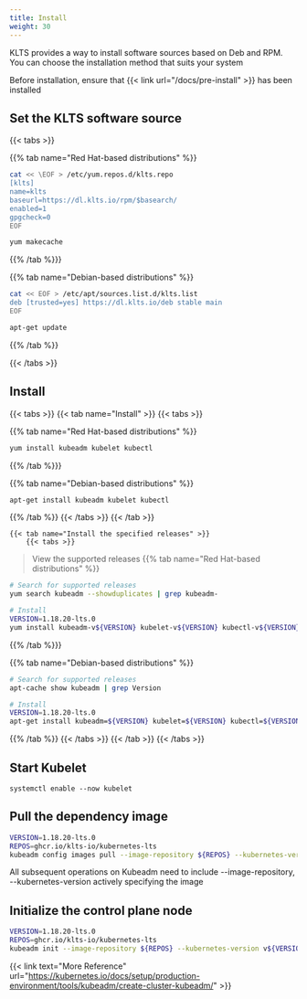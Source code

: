 ```yaml
---
title: Install
weight: 30
---
```


KLTS provides a way to install software sources based on Deb and RPM. 
You can choose the installation method that suits your system

Before installation, ensure that {{< link url="/docs/pre-install" >}} has been installed

## Set the KLTS software source

{{< tabs >}}

{{% tab name="Red Hat-based distributions" %}}
``` bash
cat << \EOF > /etc/yum.repos.d/klts.repo
[klts]
name=klts
baseurl=https://dl.klts.io/rpm/$basearch/
enabled=1
gpgcheck=0
EOF

yum makecache
```
{{% /tab %}}}

{{% tab name="Debian-based distributions" %}}
``` bash
cat << EOF > /etc/apt/sources.list.d/klts.list
deb [trusted=yes] https://dl.klts.io/deb stable main
EOF

apt-get update
```
{{% /tab %}}

{{< /tabs >}}


## Install

{{< tabs >}}
    {{< tab name="Install" >}}
        {{< tabs >}}

{{% tab name="Red Hat-based distributions" %}}
``` bash
yum install kubeadm kubelet kubectl
```
{{% /tab %}}}

{{% tab name="Debian-based distributions" %}}
``` bash
apt-get install kubeadm kubelet kubectl
```
{{% /tab %}}
        {{< /tabs >}}
    {{< /tab >}}

    {{< tab name="Install the specified releases" >}}
        {{< tabs >}}

> View the supported releases
{{% tab name="Red Hat-based distributions" %}}
``` bash
# Search for supported releases
yum search kubeadm --showduplicates | grep kubeadm-

# Install
VERSION=1.18.20-lts.0
yum install kubeadm-v${VERSION} kubelet-v${VERSION} kubectl-v${VERSION}
```
{{% /tab %}}}

{{% tab name="Debian-based distributions" %}}
``` bash
# Search for supported releases
apt-cache show kubeadm | grep Version

# Install
VERSION=1.18.20-lts.0
apt-get install kubeadm=${VERSION} kubelet=${VERSION} kubectl=${VERSION}
```
{{% /tab %}}
        {{< /tabs >}}
    {{< /tab >}}
{{< /tabs >}}

## Start Kubelet

```
systemctl enable --now kubelet
```

## Pull the dependency image

``` bash
VERSION=1.18.20-lts.0
REPOS=ghcr.io/klts-io/kubernetes-lts
kubeadm config images pull --image-repository ${REPOS} --kubernetes-version v${VERSION}
```

All subsequent operations on Kubeadm need to include --image-repository, --kubernetes-version actively specifying the image

## Initialize the control plane node

``` bash
VERSION=1.18.20-lts.0
REPOS=ghcr.io/klts-io/kubernetes-lts
kubeadm init --image-repository ${REPOS} --kubernetes-version v${VERSION}
```

{{< link text="More Reference" url="https://kubernetes.io/docs/setup/production-environment/tools/kubeadm/create-cluster-kubeadm/" >}}
